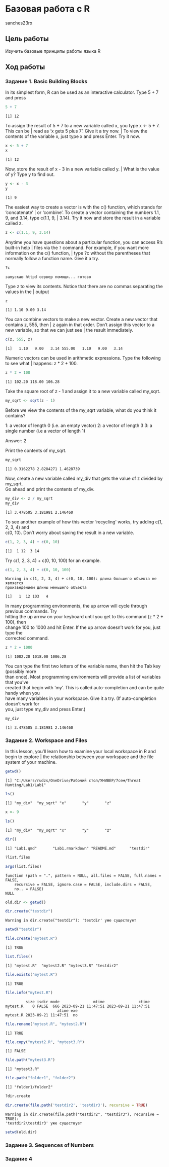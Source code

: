 Базовая работа с R
================
sanches23rx

## Цель работы

Изучить базовые принципы работы языка R

## Ход работы

### Задание 1. Basic Building Blocks

In its simplest form, R can be used as an interactive calculator. Type
5 + 7 and press

``` r
5 + 7
```

    [1] 12

To assign the result of 5 + 7 to a new variable called x, you type x \<-
5 + 7. This can be | read as ‘x gets 5 plus 7’. Give it a try now. | To
view the contents of the variable x, just type x and press Enter. Try it
now.

``` r
x <- 5 + 7
x
```

    [1] 12

Now, store the result of x - 3 in a new variable called y. | What is the
value of y? Type y to find out.

``` r
y <- x - 3
y
```

    [1] 9

The easiest way to create a vector is with the c() function, which
stands for ‘concatenate’ | or ‘combine’. To create a vector containing
the numbers 1.1, 9, and 3.14, type c(1.1, 9, | 3.14). Try it now and
store the result in a variable called z.

``` r
z <- c(1.1, 9, 3.14)
```

Anytime you have questions about a particular function, you can access
R’s built-in help | files via the `?` command. For example, if you want
more information on the c() function, | type ?c without the parentheses
that normally follow a function name. Give it a try.

``` r
?c
```

    запускаю httpd сервер помощи... готово

Type z to view its contents. Notice that there are no commas separating
the values in the | output

``` r
z
```

    [1] 1.10 9.00 3.14

You can combine vectors to make a new vector. Create a new vector that
contains z, 555, then | z again in that order. Don’t assign this vector
to a new variable, so that we can just see | the result immediately.

``` r
c(z, 555, z)
```

    [1]   1.10   9.00   3.14 555.00   1.10   9.00   3.14

Numeric vectors can be used in arithmetic expressions. Type the
following to see what | happens: z \* 2 + 100.

``` r
z * 2 + 100
```

    [1] 102.20 118.00 106.28

Take the square root of z - 1 and assign it to a new variable called
my_sqrt.

``` r
my_sqrt <- sqrt(z - 1)
```

Before we view the contents of the my_sqrt variable, what do you think
it contains?

1: a vector of length 0 (i.e. an empty vector) 2: a vector of length 3
3: a single number (i.e a vector of length 1)

Answer: 2

Print the contents of my_sqrt.

``` r
my_sqrt
```

    [1] 0.3162278 2.8284271 1.4628739

Now, create a new variable called my_div that gets the value of z
divided by my_sqrt.  
Go ahead and print the contents of my_div.

``` r
my_div <- z / my_sqrt
my_div
```

    [1] 3.478505 3.181981 2.146460

To see another example of how this vector ‘recycling’ works, try adding
c(1, 2, 3, 4) and  
c(0, 10). Don’t worry about saving the result in a new variable.

``` r
c(1, 2, 3, 4) + c(0, 10)
```

    [1]  1 12  3 14

Try c(1, 2, 3, 4) + c(0, 10, 100) for an example.

``` r
c(1, 2, 3, 4) + c(0, 10, 100)
```

    Warning in c(1, 2, 3, 4) + c(0, 10, 100): длина большего объекта не является
    произведением длины меньшего объекта

    [1]   1  12 103   4

In many programming environments, the up arrow will cycle through
previous commands. Try  
hitting the up arrow on your keyboard until you get to this command (z
\* 2 + 100), then  
change 100 to 1000 and hit Enter. If the up arrow doesn’t work for you,
just type the  
corrected command.

``` r
z * 2 + 1000
```

    [1] 1002.20 1018.00 1006.28

You can type the first two letters of the variable name, then hit the
Tab key (possibly more  
than once). Most programming environments will provide a list of
variables that you’ve  
created that begin with ‘my’. This is called auto-completion and can be
quite handy when you  
have many variables in your workspace. Give it a try. (If
auto-completion doesn’t work for  
you, just type my_div and press Enter.)

``` r
my_div
```

    [1] 3.478505 3.181981 2.146460

### Задание 2. Workspace and Files

In this lesson, you’ll learn how to examine your local workspace in R
and begin to explore | the relationship between your workspace and the
file system of your machine.

``` r
getwd()
```

    [1] "C:/Users/rudzs/OneDrive/Рабочий стол/УНИВЕР/7сем/Threat Hunting/Lab1/Lab1"

``` r
ls()
```

    [1] "my_div"  "my_sqrt" "x"       "y"       "z"      

``` r
x <- 9

ls()
```

    [1] "my_div"  "my_sqrt" "x"       "y"       "z"      

``` r
dir()
```

    [1] "Lab1.qmd"       "Lab1.rmarkdown" "README.md"      "testdir"       

``` r
?list.files

args(list.files)
```

    function (path = ".", pattern = NULL, all.files = FALSE, full.names = FALSE, 
        recursive = FALSE, ignore.case = FALSE, include.dirs = FALSE, 
        no.. = FALSE) 
    NULL

``` r
old.dir <- getwd()

dir.create("testdir")
```

    Warning in dir.create("testdir"): 'testdir' уже существует

``` r
setwd("testdir")

file.create("mytest.R")
```

    [1] TRUE

``` r
list.files()
```

    [1] "mytest.R"  "mytest2.R" "mytest3.R" "testdir2" 

``` r
file.exists("mytest.R")
```

    [1] TRUE

``` r
file.info("mytest.R")
```

             size isdir mode               mtime               ctime
    mytest.R    0 FALSE  666 2023-09-21 11:47:51 2023-09-21 11:47:51
                           atime exe
    mytest.R 2023-09-21 11:47:51  no

``` r
file.rename("mytest.R", "mytest2.R")
```

    [1] TRUE

``` r
file.copy("mytest2.R", "mytest3.R")
```

    [1] FALSE

``` r
file.path("mytest3.R")
```

    [1] "mytest3.R"

``` r
file.path("folder1", "folder2")
```

    [1] "folder1/folder2"

``` r
?dir.create

dir.create(file.path('testdir2', 'testdir3'), recursive = TRUE)
```

    Warning in dir.create(file.path("testdir2", "testdir3"), recursive = TRUE):
    'testdir2\testdir3' уже существует

``` r
setwd(old.dir)
```

### Задание 3. Sequences of Numbers

### Задание 4
